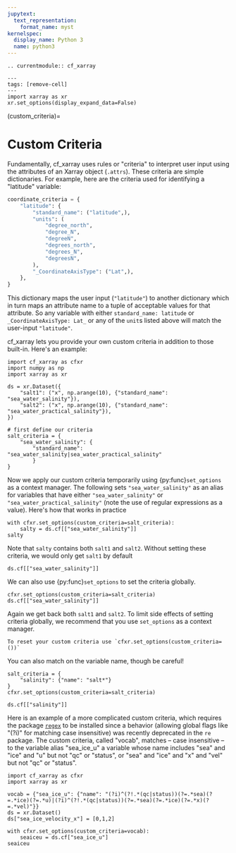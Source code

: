 ```yaml
---
jupytext:
  text_representation:
    format_name: myst
kernelspec:
  display_name: Python 3
  name: python3
---
```


```{eval-rst}
.. currentmodule:: cf_xarray
```

```{code-cell}
---
tags: [remove-cell]
---
import xarray as xr
xr.set_options(display_expand_data=False)
```

(custom_criteria)=

# Custom Criteria

Fundamentally, cf_xarray uses rules or "criteria" to interpret user input using the
attributes of an Xarray object (`.attrs`). These criteria are simple dictionaries. For example, here are the criteria used for identifying a "latitude" variable:

```python
coordinate_criteria = {
    "latitude": {
        "standard_name": ("latitude",),
        "units": (
            "degree_north",
            "degree_N",
            "degreeN",
            "degrees_north",
            "degrees_N",
            "degreesN",
        ),
        "_CoordinateAxisType": ("Lat",),
    },
}
```

This dictionary maps the user input (`"latitude"`) to another dictionary which in turn maps an attribute name to a tuple of acceptable values for that attribute. So any variable with either `standard_name: latitude` or `_CoordinateAxisType: Lat_` or any of the `unit`s listed above will match the user-input `"latitude"`.

cf_xarray lets you provide your own custom criteria in addition to those built-in. Here's an example:

```{code-cell}
import cf_xarray as cfxr
import numpy as np
import xarray as xr

ds = xr.Dataset({
    "salt1": ("x", np.arange(10), {"standard_name": "sea_water_salinity"}),
    "salt2": ("x", np.arange(10), {"standard_name": "sea_water_practical_salinity"}),
})

# first define our criteria
salt_criteria = {
    "sea_water_salinity": {
        "standard_name": "sea_water_salinity|sea_water_practical_salinity"
        }
}
```

Now we apply our custom criteria temporarily using {py:func}`set_options` as a context manager. The following sets `"sea_water_salinity"` as an alias for variables that have either `"sea_water_salinity"` or `"sea_water_practical_salinity"` (note the use of regular expressions as a value). Here's how that works in practice

```{code-cell}
with cfxr.set_options(custom_criteria=salt_criteria):
    salty = ds.cf[["sea_water_salinity"]]
salty
```

Note that `salty` contains both `salt1` and `salt2`. Without setting these criteria, we  would only get `salt1` by default

```{code-cell}
ds.cf[["sea_water_salinity"]]
```

We can also use {py:func}`set_options` to set the criteria globally.

```{code-cell}
cfxr.set_options(custom_criteria=salt_criteria)
ds.cf[["sea_water_salinity"]]
```

Again we get back both `salt1` and `salt2`. To limit side effects of setting criteria globally, we recommend that you use `set_options` as a context manager.

```{tip}
To reset your custom criteria use `cfxr.set_options(custom_criteria=())`
```

You can also match on the variable name, though be careful!

```{code-cell}
salt_criteria = {
    "salinity": {"name": "salt*"}
}
cfxr.set_options(custom_criteria=salt_criteria)

ds.cf[["salinity"]]
```

Here is an example of a more complicated custom criteria, which requires the package [`regex`](https://github.com/mrabarnett/mrab-regex) to be installed since a behavior (allowing global flags like "(?i)" for matching case insensitive) was recently deprecated in the `re` package. The custom criteria, called "vocab", matches – case insensitive – to the variable alias "sea_ice_u" a variable whose name includes "sea" and "ice" and "u" but not "qc" or "status", or "sea" and "ice" and "x" and "vel" but not "qc" or "status".

```{code-cell}
import cf_xarray as cfxr
import xarray as xr

vocab = {"sea_ice_u": {"name": "(?i)^(?!.*(qc|status))(?=.*sea)(?=.*ice)(?=.*u)|(?i)^(?!.*(qc|status))(?=.*sea)(?=.*ice)(?=.*x)(?=.*vel)"}}
ds = xr.Dataset()
ds["sea_ice_velocity_x"] = [0,1,2]

with cfxr.set_options(custom_criteria=vocab):
    seaiceu = ds.cf["sea_ice_u"]
seaiceu
```
